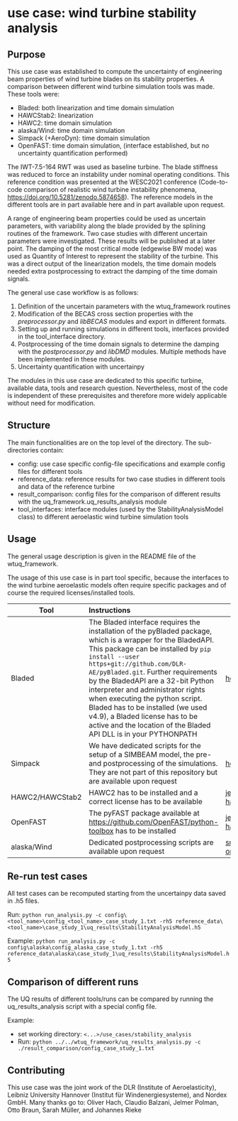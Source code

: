 # use case: wind turbine stability analysis

## Purpose
This use case was established to compute the uncertainty of engineering beam properties of wind turbine blades on its
stability properties. A comparison between different wind turbine simulation tools was made. These tools were:

- Bladed: both linearization and time domain simulation
- HAWCStab2: linearization
- HAWC2: time domain simulation
- alaska/Wind: time domain simulation
- Simpack (+AeroDyn): time domain simulation
- OpenFAST: time domain simulation, (interface established, but no uncertainty quantification performed)

The IWT-7.5-164 RWT was used as baseline turbine. The blade stiffness was reduced to force an instability under nominal
operating conditions. This reference condition was presented at the WESC2021 conference (Code-to-code comparison of
realistic wind turbine instability phenomena, https://doi.org/10.5281/zenodo.5874658). 
The reference models in the different tools are in part available here
and in part available upon request.

A range of engineering beam properties could be used as uncertain parameters, with variability along the blade provided
by the splining routines of the framework. Two case studies with different uncertain parameters were investigated.
These results will be published at a later point. The damping of the most critical mode (edgewise BW mode) was used as
Quantity of Interest to represent the stability of the turbine. This was a direct output of the linearization models,
the time domain models needed extra postprocessing to extract the damping of the time domain signals.

The general use case workflow is as follows:

1. Definition of the uncertain parameters with the wtuq_framework routines
2. Modification of the BECAS cross section properties with the *preprocessor.py* and *libBECAS* modules and export in
different formats.
3. Setting up and running simulations in different tools, interfaces provided in the tool_interface directory.
4. Postprocessing of the time domain signals to determine the damping with the *postprocessor.py* and *libDMD* modules.
Multiple methods have been implemented in these modules.
5. Uncertainty quantification with uncertainpy

The modules in this use case are dedicated to this specific turbine, available data, tools and research question.
Nevertheless, most of the code is independent of these prerequisites and therefore more widely applicable without need
for modification.

## Structure
The main functionalities are on the top level of the directory. The sub-directories contain:
- config: use case specific config-file specifications and example config files for different tools
- reference_data: reference results for two case studies in different tools and data of the reference turbine
- result_comparison: config files for the comparison of different results with the uq_framework.uq_results_analysis
module
- tool_interfaces: interface modules (used by the StabilityAnalysisModel class) to different aeroelastic wind turbine
simulation tools

## Usage

The general usage description is given in the README file of the wtuq_framework. 

The usage of this use case is in part tool specific, because the interfaces to the wind turbine aeroelastic models 
often require specific packages and of course the required licenses/installed tools. 

| Tool            |      Instructions      |  Contact person |
|-----------------|:-------------|-------------|
| Bladed          | The Bladed interface requires the installation of the pyBladed package, which is a wrapper for the BladedAPI. This package can be installed by `pip install --user https+git://github.com/DLR-AE/pyBladed.git`. Further requirements by the BladedAPI are a 32-bit Python interpreter and administrator rights when executing the python script. Bladed has to be installed (we used v4.9), a Bladed license has to be active and the location of the Bladed API DLL is in your PYTHONPATH | hendrik.verdonck@dlr.de |
| Simpack         | We have dedicated scripts for the setup of a SIMBEAM model, the pre- and postprocessing of the simulations. They are not part of this repository but are available upon request   |  hendrik.verdonck@dlr.de |
| HAWC2/HAWCStab2 | HAWC2 has to be installed and a correct license has to be available | jelmer.polman@iwes.uni-hannover.de |
| OpenFAST        | The pyFAST package available at https://github.com/OpenFAST/python-toolbox has to be installed | jelmer.polman@iwes.uni-hannover.de |
| alaska/Wind     | Dedicated postprocessing scripts are available upon request | smueller2@nordex-online.com |

## Re-run test cases

All test cases can be recomputed starting from the uncertainpy data saved in .h5 files.

Run: `python run_analysis.py -c config\<tool_name>\config_<tool_name>_case_study_1.txt
                         -rh5 reference_data\<tool_name>\case_study_1\uq_results\StabilityAnalysisModel.h5`
                         
Example: `python run_analysis.py -c config\alaska\config_alaska_case_study_1.txt
                             -rh5 reference_data\alaska\case_study_1\uq_results\StabilityAnalysisModel.h5`


## Comparison of different runs

The UQ results of different tools/runs can be compared by running the uq_results_analysis script with a special config
file.

Example:

* set working directory: `<...>/use_cases/stability_analysis`
* Run: `python ../../wtuq_framework/uq_results_analysis.py -c ./result_comparison/config_case_study_1.txt`


## Contributing
This use case was the joint work of the DLR (Institute of Aeroelasticity), Leibniz University Hannover (Institut für
Windenergiesysteme), and Nordex GmbH. Many thanks go to: Oliver Hach, Claudio Balzani, Jelmer Polman, Otto Braun,
Sarah Müller, and Johannes Rieke
